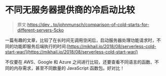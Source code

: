 # 不同无服务器提供商的冷启动比较

> 原文:[https://dev . to/johnmunsch/comparison-of-cold-starts-for-different-servers-5cko](https://dev.to/johnmunsch/comparison-of-cold-starts-for-different-serverless-providers-5cko)

一篇有趣的文章，比较了在长时间无调用空闲后，启动服务器处理功能请求时，不同的功能即服务后端执行的时间:[https://mikhail.io/2018/08/serverless-cold-start-war/](https://mikhail.io/2018/08/serverless-cold-start-war/)

不仅要在 AWS、Google 和 Azure 之间进行比较，还要查看不同语言的函数、不同的内存需求，甚至不同数量的 JavaScript 函数包。好对比！